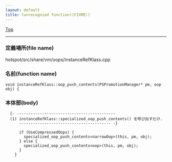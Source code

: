 ```yaml
---
layout: default
title: (unrecognied function)(FIXME!)
---
```

[Top](../index.html)

--- 
### 定義場所(file name)
hotspot/src/share/vm/oops/instanceRefKlass.cpp

### 名前(function name)
```
void instanceRefKlass::oop_push_contents(PSPromotionManager* pm, oop obj) {
```

### 本体部(body)
```
  {- -------------------------------------------
  (1) instanceRefKlass::specialized_oop_push_contents() を呼び出すだけ.
      ---------------------------------------- -}

	  if (UseCompressedOops) {
	    specialized_oop_push_contents<narrowOop>(this, pm, obj);
	  } else {
	    specialized_oop_push_contents<oop>(this, pm, obj);
	  }
	}
	
```


